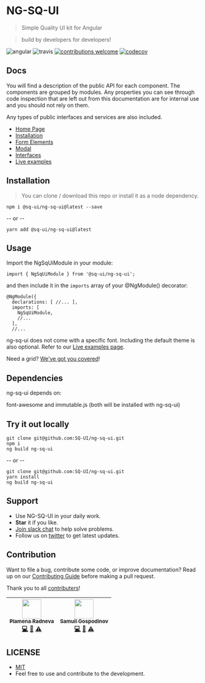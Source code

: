 # NG-SQ-UI

> Simple Quality UI kit for Angular

> build by developers for developers!

![angular](https://badge.fury.io/js/angular.svg)
![travis](https://travis-ci.com/SQ-UI/ng-sq-ui.svg?branch=master)
[![contributions welcome](https://img.shields.io/badge/issues-welcome-brightgreen.svg?style=flat)](https://github.com/SQ-UI/ng-sq-ui/issues)
[![codecov](https://codecov.io/gh/SQ-UI/ng-sq-ui/branch/master/graph/badge.svg)](https://codecov.io/gh/SQ-UI/ng-sq-ui)

## Docs

You will find a description of the public API for each component.
The components are grouped by modules. Any properties you can see through code inspection that are left out from this documentation are for internal use and you should not rely on them.

Any types of public interfaces and services are also included.

- [Home Page](https://sq-ui.github.io/ng-sq-ui)
- [Installation](https://sq-ui.github.io/ng-sq-ui/#/installation)
- [Form Elements](https://sq-ui.github.io/ng-sq-ui/#/form-elements-module)
- [Modal](https://sq-ui.github.io/ng-sq-ui/#/modal-module)
- [Interfaces](https://sq-ui.github.io/ng-sq-ui/#/interfaces)
- [Live examples](https://ng-sq-ui-examples.surge.sh)

## Installation

> You can clone / download this repo or install it as a node dependency.

```
npm i @sq-ui/ng-sq-ui@latest --save
```

-- or --

```
yarn add @sq-ui/ng-sq-ui@latest
```

## Usage

Import the NgSqUiModule in your module:

```
import { NgSqUiModule } from '@sq-ui/ng-sq-ui';
```

and then include it in the `imports` array of your @NgModule() decorator:

```
@NgModule({
  declarations: [ //... ],
  imports: [
    NgSqUiModule,
    //...
  ],
  //...
```

ng-sq-ui does not come with a specific font. Including the default theme is also optional. Refer to our [Live examples page](https://ng-sq-ui-examples.surge.sh).

Need a grid? [We've got you covered](https://sq-ui.github.io/sq-grid/)!

## Dependencies

ng-sq-ui depends on:

font-awesome and immutable.js (both will be installed with ng-sq-ui)

## Try it out locally

```
git clone git@github.com:SQ-UI/ng-sq-ui.git
npm i
ng build ng-sq-ui
```

-- or --

```
git clone git@github.com:SQ-UI/ng-sq-ui.git
yarn install
ng build ng-sq-ui
```

## Support

- Use NG-SQ-UI in your daily work.
- **Star** it if you like.
- [Join slack chat](https://join.slack.com/t/ng-sq-ui/shared_invite/enQtNDE2NDQxMjA4NzU4LTNiOWZjMGU5Mzc1N2NiMjRkMjJlM2U5OWY4ZGUyOWNjNjFmY2EyMzQ0Zjg0Mjk5OTE4MGUyMjQwMmU3NDI2Yzg) to help solve problems.
- Follow us on [twitter](https://twitter.com/squi97817882) to get latest updates.

## Contribution

Want to file a bug, contribute some code, or improve documentation? Read up on our [Contributing Guide](CONTRIBUTING.md) before making a pull request.

Thank you to all <a href="https://github.com/sq-ui/ng-sq-ui/graphs/contributors">contributers</a>!

| [<img src="https://avatars2.githubusercontent.com/u/41083417?s=60&v=4" width="50px;"/><br /><sub><b>Plamena Radneva</b></sub>](https://github.com/ardentia)<br />[💻](https://github.com/SQ-UI/ng-sq-ui/commits?author=ardentia 'Code') [📖](https://github.com/SQ-UI/ng-sq-ui/commits?author=ardentia 'Documentation') [⚠️](https://github.com/SQ-UI/ng-sq-ui/commits?author=ardentia 'Tests') | [<img src="https://avatars0.githubusercontent.com/u/797921?s=60&v=4" width="50px;"/><br /><sub><b>Samuil Gospodinov</b></sub>](https://github.com/samuil4)<br />[💻](https://github.com/SQ-UI/ng-sq-ui/commits?author=samuil4 'Code') [📖](https://github.com/SQ-UI/ng-sq-ui/commits?author=samuil4 'Documentation') [⚠️](https://github.com/SQ-UI/ng-sq-ui/commits?author=samuil4 'Tests') |
| :---------------------------------------------------------------------------------------------------------------------------------------------------------------------------------------------------------------------------------------------------------------------------------------------------------------------------------------------------------------------------------------------: | :-----------------------------------------------------------------------------------------------------------------------------------------------------------------------------------------------------------------------------------------------------------------------------------------------------------------------------------------------------------------------------------------: |


## LICENSE

- [MIT](http://opensource.org/licenses/MIT)
- Feel free to use and contribute to the development.
